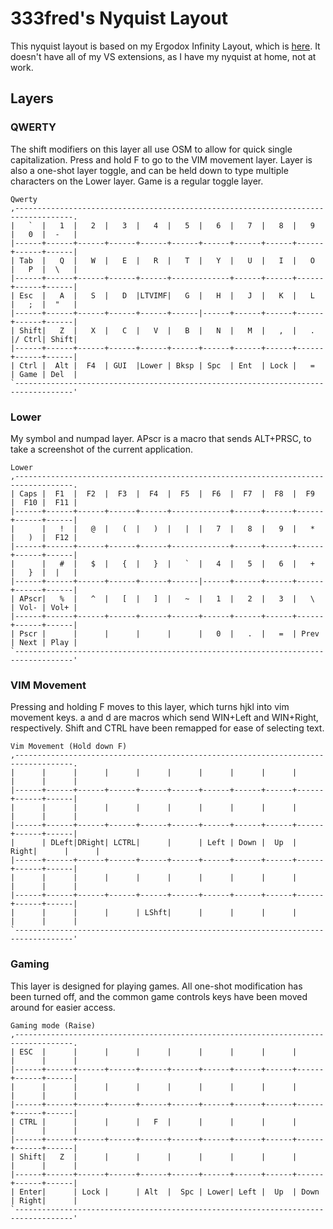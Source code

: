 # 333fred's Nyquist Layout

This nyquist layout is based on my Ergodox Infinity Layout, which is [here](../../../ergodox/keymaps/333fred/README.md). It doesn't have all of my VS extensions, as I have my nyquist at home, not at work.

## Layers

### QWERTY
The shift modifiers on this layer all use OSM to allow for quick single capitalization. Press and hold F to go to the VIM movement layer. Layer is also a one-shot layer toggle, and can be held down to type multiple characters on the Lower layer. Game is a regular toggle layer.

```
Qwerty
,-----------------------------------------------------------------------------------.
|   `  |   1  |   2  |   3  |   4  |   5  |   6  |   7  |   8  |   9  |   0  |  -   |
|------+------+------+------+------+------+------+------+------+------+------+------|
| Tab  |   Q  |   W  |   E  |   R  |   T  |   Y  |   U  |   I  |   O  |   P  |  \   |
|------+------+------+------+------+-------------+------+------+------+------+------|
| Esc  |   A  |   S  |   D  |LTVIMF|   G  |   H  |   J  |   K  |   L  |   ;  |  "   |
|------+------+------+------+------+------|------+------+------+------+------+------|
| Shift|   Z  |   X  |   C  |   V  |   B  |   N  |   M  |   ,  |   .  |/ Ctrl| Shift|
|------+------+------+------+------+------+------+------+------+------+------+------|
| Ctrl |  Alt |  F4  | GUI  |Lower | Bksp | Spc  | Ent  | Lock |   =  | Game | Del  |
`-----------------------------------------------------------------------------------'
```

### Lower
My symbol and numpad layer. APscr is a macro that sends ALT+PRSC, to take a screenshot of the current application.

```
Lower
,-----------------------------------------------------------------------------------.
| Caps |  F1  |  F2  |  F3  |  F4  |  F5  |  F6  |  F7  |  F8  |  F9  |  F10 |  F11 |
|------+------+------+------+------+-------------+------+------+------+------+------|
|      |   !  |   @  |   (  |   )  |   |  |   7  |   8  |   9  |   *  |   )  |  F12 |
|------+------+------+------+------+-------------+------+------+------+------+------|
|      |   #  |   $  |   {  |   }  |   `  |   4  |   5  |   6  |   +  |   }  |  |   |
|------+------+------+------+------+------|------+------+------+------+------+------|
| APscr|   %  |   ^  |   [  |   ]  |   ~  |   1  |   2  |   3  |   \  | Vol- | Vol+ |
|------+------+------+------+------+------+------+------+------+------+------+------|
| Pscr |      |      |      |      |      |   0  |   .  |   =  | Prev | Next | Play |
`-----------------------------------------------------------------------------------'
```

### VIM Movement
Pressing and holding F moves to this layer, which turns hjkl into vim movement keys. a and d are macros which send WIN+Left and WIN+Right, respectively. Shift and CTRL have been remapped for ease of selecting text.
```
Vim Movement (Hold down F)
,-----------------------------------------------------------------------------------.
|      |      |      |      |      |      |      |      |      |      |      |      |
|------+------+------+------+------+------+------+------+------+------+------+------|
|      |      |      |      |      |      |      |      |      |      |      |      |
|------+------+------+------+------+------+------+------+------+------+------+------|
|      | DLeft|DRight| LCTRL|      |      | Left | Down |  Up  | Right|      |      |
|------+------+------+------+------+------+------+------+------+------+------+------|
|      |      |      |      |      |      |      |      |      |      |      |      |
|------+------+------+------+------+------+------+------+------+------+------+------|
|      |      |      |      | LShft|      |      |      |      |      |      |      |
`-----------------------------------------------------------------------------------'
 ```

### Gaming
This layer is designed for playing games. All one-shot modification has been turned off, and the common game controls keys have been moved around for easier access.
```
Gaming mode (Raise)
,-----------------------------------------------------------------------------------.
| ESC  |      |      |      |      |      |      |      |      |      |      |      |
|------+------+------+------+------+------+------+------+------+------+------+------|
|      |      |      |      |      |      |      |      |      |      |      |      |
|------+------+------+------+------+------+------+------+------+------+------+------|
| CTRL |      |      |      |   F  |      |      |      |      |      |      |      |
|------+------+------+------+------+------+------+------+------+------+------+------|
| Shift|   Z  |      |      |      |      |      |      |      |      |      |      |
|------+------+------+------+------+------+------+------+------+------+------+------|
| Enter|      | Lock |      | Alt  |  Spc | Lower| Left |  Up  | Down | Right|      |
`-----------------------------------------------------------------------------------'
```
